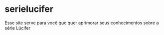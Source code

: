 # serielucifer
Esse site serve para você que quer aprimorar seus conhecimentos sobre a série Lúcifer 
